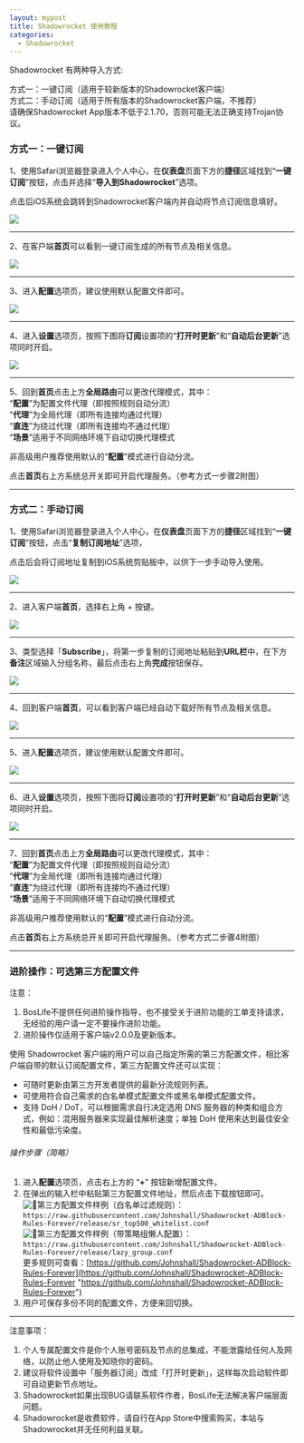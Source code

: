 ```yaml
---
layout: mypost
title: Shadowrocket 使用教程
categories:
  - Shadowrocket
---
```

Shadowrocket 有两种导入方式:

方式一：一键订阅（适用于较新版本的Shadowrocket客户端）  
方式二：手动订阅（适用于所有版本的Shadowrocket客户端，不推荐）  
请确保Shadowrocket App版本不低于2.1.70，否则可能无法正确支持Trojan协议。

### 方式一：一键订阅

1、使用Safari浏览器登录进入个人中心，在**仪表盘**页面下方的**捷径**区域找到“**一键订阅**”按钮，点击并选择“**导入到Shadowrocket**”选项。

点击后iOS系统会跳转到Shadowrocket客户端内并自动将节点订阅信息填好。

![](https://wikibos.com/wp-content/uploads/2023/04/ios-import-new-01-1.png)

---

2、在客户端**首页**可以看到一键订阅生成的所有节点及相关信息。

![](https://wikibos.com/wp-content/uploads/2022/01/shadowrocket-new-01.png)

---

3、进入**配置**选项页，建议使用默认配置文件即可。

![](https://wikibos.com/wp-content/uploads/2018/11/5-1.png)

---

4、进入**设置**选项页，按照下图将**订阅**设置项的“**打开时更新**”和“**自动后台更新**”选项同时开启。

![](https://wikibos.com/wp-content/uploads/2022/01/shadowrocket-new-03.png)

---

5、回到**首页**点击上方**全局路由**可以更改代理模式，其中：  
“**配置**”为配置文件代理（即按照规则自动分流）  
“**代理**”为全局代理（即所有连接均通过代理）  
“**直连**”为绕过代理（即所有连接均不通过代理）  
“**场景**”适用于不同网络环境下自动切换代理模式

非高级用户推荐使用默认的“**配置**”模式进行自动分流。

点击**首页**右上方系统总开关即可开启代理服务。（参考方式一步骤2附图）

---

### 方式二：手动订阅

1、使用Safari浏览器登录进入个人中心，在**仪表盘**页面下方的**捷径**区域找到“**一键订阅**”按钮，点击“**复制订阅地址**”选项，

点击后会将订阅地址复制到iOS系统剪贴板中，以供下一步手动导入使用。

![](https://wikibos.com/wp-content/uploads/2023/04/ios-import-new-02-1.png)

---

2、进入客户端**首页**，选择右上角 + 按键。

![](https://wikibos.com/wp-content/uploads/2018/11/2-1.png)

---

3、类型选择「**Subscribe**」，将第一步复制的订阅地址粘贴到**URL栏**中，在下方**备注**区域输入分组名称，最后点击右上角**完成**按钮保存。

![](https://wikibos.com/wp-content/uploads/2022/01/shadowrocket-new-02.png)

---

4、回到客户端**首页**，可以看到客户端已经自动下载好所有节点及相关信息。

![](https://wikibos.com/wp-content/uploads/2022/01/shadowrocket-new-01.png)

---

5、进入**配置**选项页，建议使用默认配置文件即可。

![](https://wikibos.com/wp-content/uploads/2018/11/5-1.png)

---

6、进入**设置**选项页，按照下图将**订阅**设置项的“**打开时更新**”和“**自动后台更新**”选项同时开启。

![](https://wikibos.com/wp-content/uploads/2022/01/shadowrocket-new-03.png)

---

7、回到**首页**点击上方**全局路由**可以更改代理模式，其中：  
“**配置**”为配置文件代理（即按照规则自动分流）  
“**代理**”为全局代理（即所有连接均通过代理）  
“**直连**”为绕过代理（即所有连接均不通过代理）  
“**场景**”适用于不同网络环境下自动切换代理模式

非高级用户推荐使用默认的“**配置**”模式进行自动分流。

点击**首页**右上方系统总开关即可开启代理服务。（参考方式二步骤4附图）

---

### 进阶操作：可选第三方配置文件

注意：

1. BosLife不提供任何进阶操作指导，也不接受关于进阶功能的工单支持请求，无经验的用户请一定不要操作进阶功能。  
2. 进阶操作仅适用于客户端v2.0.0及更新版本。

使用 Shadowrocket 客户端的用户可以自己指定所需的第三方配置文件，相比客户端自带的默认订阅配置文件，第三方配置文件还可以实现：

- 可随时更新由第三方开发者提供的最新分流规则列表。
- 可使用符合自己需求的白名单模式配置文件或黑名单模式配置文件。
- 支持 DoH / DoT，可以根据需求自行决定选用 DNS 服务器的种类和组合方式，例如：混用服务器来实现最佳解析速度；单独 DoH 使用来达到最佳安全性和最低污染度。

###### 操作步骤（简略）

1. 进入**配置**选项页，点击右上方的 “**+**” 按钮新增配置文件。
2. 在弹出的输入栏中粘贴第三方配置文件地址，然后点击下载按钮即可。  
    ![🔹](https://s.w.org/images/core/emoji/11/svg/1f539.svg)第三方配置文件样例（白名单过滤规则）：  
    `https://raw.githubusercontent.com/Johnshall/Shadowrocket-ADBlock-Rules-Forever/release/sr_top500_whitelist.conf`  
    ![🔹](https://s.w.org/images/core/emoji/11/svg/1f539.svg)第三方配置文件样例（带策略组懒人配置）：  
    `https://raw.githubusercontent.com/Johnshall/Shadowrocket-ADBlock-Rules-Forever/release/lazy_group.conf`  
    更多规则可查看：[https://github.com/Johnshall/Shadowrocket-ADBlock-Rules-Forever](https://github.com/Johnshall/Shadowrocket-ADBlock-Rules-Forever "https://github.com/Johnshall/Shadowrocket-ADBlock-Rules-Forever")
3. 用户可保存多份不同的配置文件，方便来回切换。

---

注意事项：

1. 个人专属配置文件是你个人账号密码及节点的总集成，不能泄露给任何人及网络，以防止他人使用及知晓你的密码。  
2. 建议将软件设置中「服务器订阅」改成「打开时更新」，这样每次启动软件即可自动更新节点地址。  
3. Shadowrocket如果出现BUG请联系软件作者，BosLife无法解决客户端层面问题。  
4. Shadowrocket是收费软件，请自行在App Store中搜索购买，本站与Shadowrocket并无任何利益关联。